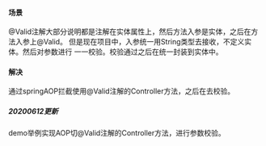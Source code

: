 #### 场景
@Valid注解大部分说明都是注解在实体属性上，然后方法入参是实体，之后在方法入参上@Valid。
但是现在项目中，入参统一用String类型去接收，不定义实体。然后对参数进行
一一校验。校验通过之后在统一封装到实体中。

#### 解决
通过springAOP拦截使用@Valid注解的Controller方法，之后在去校验。

##### 20200612更新
demo举例实现AOP切@Valid注解的Controller方法，进行参数校验。